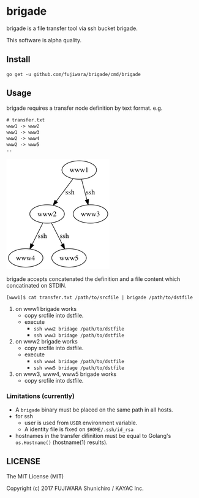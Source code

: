 # brigade

brigade is a file transfer tool via ssh bucket brigade.

This software is alpha quality.

## Install

```
go get -u github.com/fujiwara/brigade/cmd/brigade
```

## Usage

brigade requires a transfer node definition by text format. e.g.

```
# transfer.txt
www1 -> www2
www1 -> www3
www2 -> www4
www2 -> www5
--
```

![](example.png)

brigade accepts concatenated the definition and a file content which concatinated on STDIN.

```
[www1]$ cat transfer.txt /path/to/srcfile | brigade /path/to/dstfile
```

1. on www1 brigade works
   - copy srcfile into dstfile.
   - execute
     - `ssh www2 bridage /path/to/dstfile`
     - `ssh www3 bridage /path/to/dstfile`
1. on www2 brigade works
   - copy srcfile into dstfile.
   - execute
     - `ssh www4 bridage /path/to/dstfile`
     - `ssh www5 bridage /path/to/dstfile`
1. on www3, www4, www5 brigade works
   - copy srcfile into dstfile.

### Limitations (currently)

- A `brigade` binary must be placed on the same path in all hosts.
- for ssh
  - user is used from `USER` environment variable.
  - A identity file is fixed on `$HOME/.ssh/id_rsa`
- hostnames in the transfer difinition must be equal to Golang's `os.Hostname()` (hostname(1) results).

## LICENSE

The MIT License (MIT)

Copyright (c) 2017 FUJIWARA Shunichiro / KAYAC Inc.
